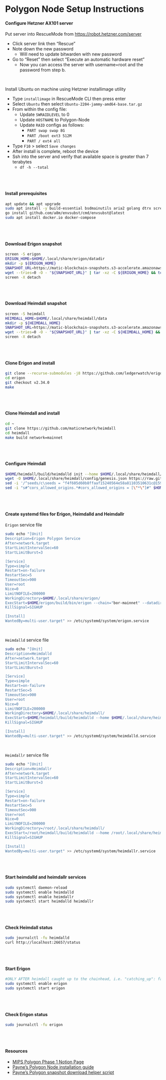 # Polygon Node Setup Instructions
#### Configure Hetzner AX101 server
Put server into RescueMode from https://robot.hetzner.com/server
* Click server link then “Rescue”
* Note down the new password
    * Will need to update bitwarden with new password
* Go to “Reset” then select “Execute an automatic hardware reset” 
    * Now you can access the server with username=root and the password from step b.

<br>

Install Ubuntu on machine using Hetzner installimage utility
* Type `installimage` in RescueMode CLI then press enter
* Select `Ubuntu` then select `Ubuntu-2204-jammy-amd64-base.tar.gz`
* From within the config file:
    * Update `SWRAIDLEVEL` to 0
    * Update `HOSTNAME` to Polygon-Node
    * Update `RAID` configs as follows:
        * `PART swap swap 8G`
        * `PART /boot ext3 512M`
        * `PART / ext4 all`
* Type `F10` > select `Save changes`
* After install is complete, reboot the device
* Ssh into the server and verify that available space is greater than 7 terabytes
    * `df -h --total`

<br>
<br>

#### Install prerequisites

``` bash
apt update && apt upgrade
sudo apt install -y build-essential bsdmainutils aria2 golang dtrx screen clang cmake curl httpie jq nano wget
go install github.com/a8m/envsubst/cmd/envsubst@latest
sudo apt install docker.io docker-compose
```

<br>
<br>

#### Download Erigon snapshot

``` bash
screen -S erigon
ERIGON_HOME=$HOME/.local/share/erigon/datadir
mkdir -p ${ERIGON_HOME}
SNAPSHOT_URL=https://matic-blockchain-snapshots.s3-accelerate.amazonaws.com/matic-mainnet/erigon-archive-snapshot-2023-01-12.tar.gz
wget --tries=0 -O - "${SNAPSHOT_URL}" | tar -xz -C ${ERIGON_HOME} && touch ${ERIGON_HOME}/bootstrapped
screen -X detach 
```

<br>
<br>

#### Download Heimdall snapshot

``` bash
screen -S heimdall
HEIMDALL_HOME=$HOME/.local/share/heimdall/data
mkdir -p ${HEIMDALL_HOME}
SNAPSHOT_URL=https://matic-blockchain-snapshots.s3-accelerate.amazonaws.com/matic-mainnet/heimdall-snapshot-2023-01-17.tar.gz
wget --tries=0 -O - "${SNAPSHOT_URL}" | tar -xz -C ${HEIMDALL_HOME} && touch ${HEIMDALL_HOME}/bootstrapped
screen -X detach 
```

<br>
<br>

#### Clone Erigon and install

``` bash
git clone --recurse-submodules -j8 https://github.com/ledgerwatch/erigon.git
cd erigon
git checkout v2.34.0
make
```

<br>
<br>

#### Clone Heimdall and install

``` bash
cd ~
git clone https://github.com/maticnetwork/heimdall 
cd heimdall
make build network=mainnet
```

<br>
<br>

#### Configure Heimdall

``` bash
$HOME/heimdall/build/heimdalld init --home $HOME/.local/share/heimdall/
wget -O $HOME/.local/share/heimdall/config/genesis.json https://raw.githubusercontent.com/maticnetwork/launch/master/mainnet-v1/without-sentry/heimdall/config/genesis.json
sed -i '/^seeds/c\seeds = "f4f605d60b8ffaaf15240564e58a81103510631c@159.203.9.164:26656,4fb1bc820088764a564d4f66bba1963d47d82329@44.232.55.71:26656,2eadba4be3ce47ac8db0a3538cb923b57b41c927@35.199.4.13:26656,3b23b20017a6f348d329c102ddc0088f0a10a444@35.221.13.28:26656,25f5f65a09c56e9f1d2d90618aa70cd358aa68da@35.230.116.151:26656"' $HOME/.local/share/heimdall/config/config.toml
sed -i "s#^cors_allowed_origins.*#cors_allowed_origins = [\"*\"]#" $HOME/.local/share/heimdall/config/config.toml
```

<br>
<br>

#### Create systemd files for Erigon, Heimdalld and Heimdallr
`Erigon` service file

``` bash
sudo echo "[Unit]
Description=Erigon Polygon Service
After=network.target
StartLimitIntervalSec=60
StartLimitBurst=3

[Service]
Type=simple
Restart=on-failure
RestartSec=5
TimeoutSec=900
User=root
Nice=0
LimitNOFILE=200000
WorkingDirectory=$HOME/.local/share/erigon/
ExecStart=$HOME/erigon/build/bin/erigon --chain="bor-mainnet" --datadir="$HOME/.local/share/erigon/datadir" --ethash.dagdir="$HOME/.local/share/erigon/datadir/ethash" --snapshots="true" --bor.heimdall="http://localhost:1317" --http --http.addr="0.0.0.0" --http.port="8545" --http.compression --http.vhosts="*" --http.corsdomain="*" --http.api="eth,debug,net,trace,web3,erigon,bor" --ws --ws.compression --rpc.gascap="300000000" --metrics --metrics.addr="0.0.0.0" --metrics.port="6969"
KillSignal=SIGHUP

[Install]
WantedBy=multi-user.target" >> /etc/systemd/system/erigon.service
```

<br>

`Heimdalld` service file

``` bash
sudo echo "[Unit]
Description=Heimdalld
After=network.target
StartLimitIntervalSec=60
StartLimitBurst=3

[Service]
Type=simple
Restart=on-failure
RestartSec=5
TimeoutSec=900
User=root
Nice=0
LimitNOFILE=200000
WorkingDirectory=$HOME/.local/share/heimdall/
ExecStart=$HOME/heimdall/build/heimdalld --home $HOME/.local/share/heimdall/ start
KillSignal=SIGHUP

[Install]
WantedBy=multi-user.target" >> /etc/systemd/system/heimdalld.service
```

<br>

`Heimdallr` service file

``` bash
sudo echo "[Unit]
Description=Heimdallr
After=network.target
StartLimitIntervalSec=60
StartLimitBurst=3

[Service]
Type=simple
Restart=on-failure
RestartSec=5
TimeoutSec=900
User=root
Nice=0
LimitNOFILE=200000
WorkingDirectory=/root/.local/share/heimdall/
ExecStart=/root/heimdall/build/heimdalld --home /root/.local/share/heimdall/ rest-server --chain-id=137
KillSignal=SIGHUP

[Install]
WantedBy=multi-user.target" >> /etc/systemd/system/heimdallr.service
```

<br>
<br>

#### Start heimdalld and heimdallr services

``` bash
sudo systemctl daemon-reload
sudo systemctl enable heimdalld 
sudo systemctl enable heimdallr
sudo systemctl start heimdalld heimdallr
```

<br>
<br>

#### Check Heimdall status

``` bash
sudo journalctl -fu heimdalld
curl http://localhost:26657/status
```

<br>
<br>

#### Start Erigon

``` bash
#ONLY AFTER heimdall caught up to the chainhead, i.e. "catching_up": false in `curl http://localhost:26657/status` response
sudo systemctl enable erigon
sudo systemctl start erigon
```

<br>
<br>

#### Check Erigon status

``` bash
sudo journalctl -fu erigon
```

<br>
<br>

#### Resources

* [MIPS Polygon Phase 1 Notion Page](https://thegraphfoundation.notion.site/Polygon-Phase-1-Serving-Polygon-Subgraphs-on-The-Graph-s-Goerli-Testnet-0baf495b4442494b96afe3d0c3864e38)
* [Payne’s Polygon Node installation guide](https://thegraphfoundation.notion.site/Polygon-RPC-using-Erigon-77a651bd46544df5b59ed49f17289f7e)
* [Payne’s Polygon snapshot download helper script](https://github.com/cventastic/POKT_DOKT/blob/main/polygon/erigon/scripts/entrypoint.sh)

